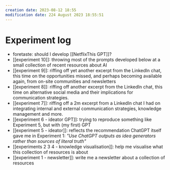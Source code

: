 ```yaml
---
creation date: 2023-08-12 18:55
modification date: 224 August 2023 18:55:51
---
```

# Experiment log 

* foretaste: should I develop [[NetflixThis GPT]]?
* [[experiment 10]]: throwing most of the prompts developed below at a small collection of recent resources about AI
* [[experiment 9]]: riffing off yet another excerpt from the LinkedIn chat, this time on the opportunities missed, and perhaps becoming available again, from on-site communities and newsletters
* [[experiment 8]]: riffing off another excerpt from the LinkedIn chat, this time on alternative social media and their implications for communication strategies. 
* [[experiment 7]]: riffing off a 2m excerpt from a LinkedIn chat I had on integrating internal and external communication strategies, knowledge management and more. 
* [[experiment 6 - ideator GPT]]: trying to reproduce something like Experiment 5, but with (my first) GPT 
* [[experiment 5 - ideator]]: reflects the recommendation ChatGPT itself gave me in Experiment 1: *"Use ChatGPT outputs as idea generators rather than sources of literal truth"*
* [[experiments 2 3 4 - knowledge visualisation]]: help me visualise what this collection of resources is about
* [[experiment 1 - newsletter]]: write me a newsletter about a collection of resources